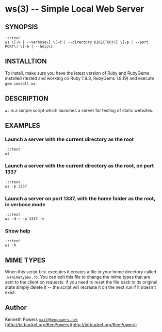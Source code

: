 ws(3) -- Simple Local Web Server
=============================

## SYNOPSIS
    :::text
    ws \[-v | --verbose\] \[-d | --directory DIRECTORY\] \[-p | --port PORT\] \[-h | --help\]

## INSTALLTION

To install, make sure you have the latest version of Ruby and RubyGems installed (tested and working on Ruby 1.9.3, RubyGems 1.8.19) and execute `gem install ws`.

## DESCRIPTION

`ws` is a simple script which launches a server for testing of static websites.

## EXAMPLES

### Launch a server with the current directory as the root

    :::text
    ws

### Launch a server with the current directory as the root, on port 1337

    :::text
    ws -p 1337

### Launch a server on port 1337, with the home folder as the root, in verbose mode

    :::text
    ws -d ~ -p 1337 -v

### Show help

    :::text
    ws -h

## MIME TYPES

When this script first executes it creates a file in your home directory called `.wsmimetypes.rb`. You can edit this file to change the mime types that are sent to the client on requests. If you need to reset the file back to its original state simply delete it -- the script will recreate it on the next run if it doesn't exist.

## Author

Kenneth Powers [`mail@kenpowers.net`](mailto:mail@kenpowers.net)  
[http://bitbucket.org/KenPowers](http://bitbucket.org/KenPowers)